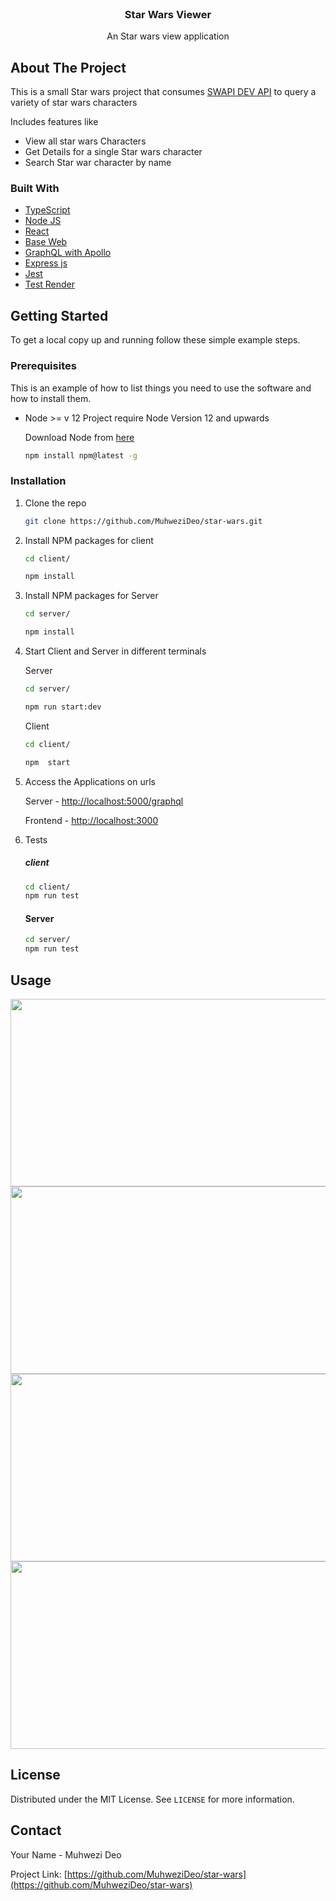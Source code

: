 <!--
*** Thanks for checking out the Best-README-Template. If you have a suggestion
*** that would make this better, please fork the repo and create a pull request
*** or simply open an issue with the tag "enhancement".
*** Thanks again! Now go create something AMAZING! :D
-->



<!-- PROJECT SHIELDS -->
<!--
*** I'm using markdown "reference style" links for readability.
*** Reference links are enclosed in brackets [ ] instead of parentheses ( ).
*** See the bottom of this document for the declaration of the reference variables
*** for contributors-url, forks-url, etc. This is an optional, concise syntax you may use.
*** https://www.markdownguide.org/basic-syntax/#reference-style-links
-->




<!-- PROJECT LOGO -->
<br />
<p align="center">


<h3 align="center">Star Wars Viewer</h3>

  <p align="center">
    An Star wars view application
    <br />

[comment]: <> (    <a href="https://github.com/othneildrew/Best-README-Template"><strong>Explore the docs »</strong></a>)

[comment]: <> (    <br />)

[comment]: <> (    <br />)

[comment]: <> (    <a href="https://github.com/othneildrew/Best-README-Template">View Demo</a>)

[comment]: <> (    ·)

[comment]: <> (    <a href="https://github.com/othneildrew/Best-README-Template/issues">Report Bug</a>)

[comment]: <> (    ·)

[comment]: <> (    <a href="https://github.com/othneildrew/Best-README-Template/issues">Request Feature</a>)

[comment]: <> (  </p>)
</p>






<!-- ABOUT THE PROJECT -->
## About The Project

This is a small Star wars project that consumes [SWAPI DEV API](https://swapi.dev/api/people) to query a variety of star wars characters

Includes features like
* View all star wars Characters
* Get Details for a single Star wars character
* Search Star war character by name



### Built With

* [TypeScript](https://www.typescriptlang.org/)
* [Node JS](https://nodejs.org/)
* [React](https://reactjs.org/)
* [Base Web ](baseweb.design)
* [GraphQL with Apollo](apollographql.com/docs/)
* [Express js](https://expressjs.com/)
* [Jest](http://jestjs.io/docs/)
* [Test Render](https://reactjs.org/docs/test-renderer.html)



<!-- GETTING STARTED -->
## Getting Started

To get a local copy up and running follow these simple example steps.

### Prerequisites

This is an example of how to list things you need to use the software and how to install them.
* Node >= v 12
    Project require Node Version 12 and upwards
    
    Download Node from [here](https://nodejs.org/en/) 
  ```sh
  npm install npm@latest -g
  ```

### Installation

1. Clone the repo
   ```sh
   git clone https://github.com/MuhweziDeo/star-wars.git
   ```
2. Install NPM packages for client
    ```sh
   cd client/
   ```
   ```sh
   npm install
   ```

3. Install NPM packages for Server
    ```sh
   cd server/
   ```
   ```sh
   npm install
   ```
4. Start Client and Server in different terminals
   
   Server
   ```sh
   cd server/
   ```
     ```sh
   npm run start:dev
   ```
   Client

     ```sh
   cd client/
   ```
     ```sh
   npm  start
   ```
5. Access the Applications on urls
    
    Server -  [http://localhost:5000/graphql](http://localhost:5000/graphql)
   
   Frontend - [http://localhost:3000](http://localhost:3000)


6. Tests 

    ##### client
    
    ```sh 
    cd client/
    npm run test
     ```
    
    #### Server

    ```sh 
    cd server/
    npm run test
    ```
<!-- USAGE EXAMPLES -->
## Usage

<p>
<img src="images/1.png" width="600" height="300">
<br>
<img src="images/2.png" width="600" height="300">
<br>
<img src="images/3.png" width="600" height="300">
<br>
<img src="images/4.png" width="600" height="300">
<br>
</p>


<!-- LICENSE -->
## License

Distributed under the MIT License. See `LICENSE` for more information.



<!-- CONTACT -->
## Contact

Your Name - Muhwezi Deo 

Project Link: [https://github.com/MuhweziDeo/star-wars](https://github.com/MuhweziDeo/star-wars)



<!-- MARKDOWN LINKS & IMAGES -->
<!-- https://www.markdownguide.org/basic-syntax/#reference-style-links -->



